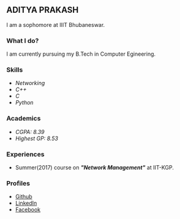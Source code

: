 
## ADITYA PRAKASH

I am a sophomore at IIIT Bhubaneswar. 

### What I do? 

I am currently pursuing my B.Tech in Computer Egineering. 

### Skills
  * _Networking_
  * _C++_
  * _C_
  * _Python_

### Academics
 * _CGPA: 8.39_
 * _Highest GP: 8.53_

### Experiences
 * Summer(2017) course on **_"Network Management"_** at IIT-KGP.

### Profiles
 * [Github](https://github.com/adityaprakash-bobby)
 * [LinkedIn](https://www.linkedin.com/in/aditya-prakash-39608a140)
 * [Facebook](https://www.facebook.com/adiprakash0610)
 
  
